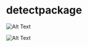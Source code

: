 # detectpackage

![Alt Text](https://github.com/d3ling/detectpackage/blob/master/theft.gif)

![Alt Text](https://github.com/d3ling/detectpackage/blob/master/deliveryandtheft.gif)
